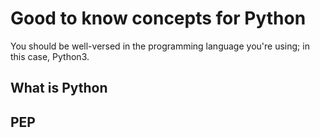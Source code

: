 # Good to know concepts for Python

You should be well-versed in the programming language you're using; in this
case, Python3.

## What is Python

## PEP

## 
